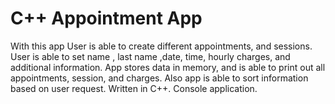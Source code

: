 # C++ Appointment App
With this app User is able to create different appointments, and sessions.
User is able to set name , last name ,date, time, hourly charges, and additional information.
App stores data in memory, and is able to print out all appointments, session, and charges.
Also app is able to sort information based on user request.
Written in C++. Console application.
